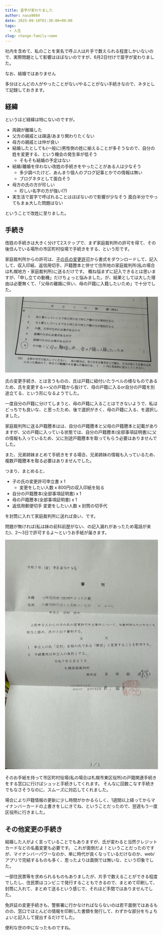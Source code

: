 ```yaml
---
title: 苗字が変わりました
author: nasa9084
date: 2025-09-18T01:30:00+09:00
tags:
  - 人生
slug: change-family-name
---
```


社内を含めて、私のことを実名で呼ぶ人は片手で数えられる程度しかいないので、実際問題として影響はほぼないのですが、6月2日付けで苗字が変わりました。

なお、結婚ではありません

多分ほとんどの人がやったことがない/やることがない手続きなので、ネタとして記録しておきます。

## 経緯

というほど経緯は特にないのですが。

* 両親が離婚した
* 父方の親戚とは疎遠/あまり関わりたくない
* 母方の親戚とは仲が良い
* 結婚したとしても(一般に)男性側の姓に揃えることが多そうなので、自分の姓を変更する、という機会の発生率が低そう
  * そもそも結婚の予定はない
* 結婚/離婚を伴わない改姓の手続きをやったことがある人は少なそう
  * 多少調べたけど、あんまり個人のブログ記事とかでの情報は無い
  * ブログネタとして面白そう
* 母方の氏の方が珍しい
  * 珍しい名字の方が強い(?)
* 実生活で苗字で呼ばれることはほぼないので影響が少なそう
  面白半分でやってもまぁ大した問題はない

ということで改姓に至りました。

## 手続き

改姓の手続きは大きく分けて2ステップで、まず家庭裁判所の許可を得て、その後住んでいる場所の市区町村役場で手続きをする、という形です。

家庭裁判所からの許可は、[子の氏の変更許可](https://www.courts.go.jp/saiban/syurui/syurui_kazi/kazi_06_07/index.html)から書式をダウンロードして、記入して、収入印紙、返信用切手、戸籍謄本と併せて住所地の家庭裁判所(私の場合は札幌地方・家庭裁判所)に送るだけです。
概ね悩まずに記入できるとは思いますが、「申し立ての動機」だけちょっと悩みました。が、結果としては大した理由は必要無くて、「父母の離婚に伴い、母の戸籍に入籍したいため」で十分でした。

![申立の理由記入欄](images/reason.jpg)

氏の変更手続き、とは言うものの、氏は戸籍に紐付いたラベルの様なものであるため、氏を変更する==父の戸籍から抜けて、母の戸籍に入るor自分の戸籍を別途立てる、という形になるようでした。

一度自分の戸籍に分けてしまうと、母の戸籍に入ることはできないようで、私はどっちでも良いな、と思ったため、後で選択がきく、母の戸籍に入る、を選択しました。

家庭裁判所に送る戸籍謄本はは、自分の戸籍謄本と父母の戸籍謄本と記載がありますが、父の戸籍に入っている状態では、自分の戸籍謄本(全部事項証明書)に父の情報も入っているため、父に別途戸籍謄本を取ってもらう必要はありませんでした。

また、兄弟姉妹まとめて手続きをする場合、兄弟姉妹の情報も入っているため、複数戸籍謄本を取る必要はありませんでした。

つまり、まとめると、
* 子の氏の変更許可申立書 x 1
  * 変更をしたい人数 x 800円の収入印紙を貼る
* 自分の戸籍謄本(全部事項証明書) x 1
* 母の戸籍謄本(全部事項証明書) x 1
* 返信用郵便切手 変更をしたい人数 x 封筒の切手代

を封筒に入れて家庭裁判所に送れば良い、です。

問題が無ければ(私は妹の前科前歴がない、の記入漏れがあったため電話が来た)、2〜3日で許可するよ〜というお手紙が届きます。

![許可のお手紙](images/result.jpg)

そのお手紙を持って市区町村役場(私の場合は札幌市東区役所)の戸籍関連手続きをする窓口に行けばシュッと手続きしてくれます。
そんなに回数こなす手続きでもなさそうなのに、スムーズに対応してくれました。

場合により戸籍情報の更新に少し時間がかかるらしく、1週間以上経ってからマイナンバーカードの上書きをしにきてね、ということだったので、翌週もう一度区役所に行きました。

## その他変更の手続き

結婚した人がよく言っていることでもありますが、氏が変わると当然クレジットカードなどの名義変更も必要です。
これが面倒だよ！ということだったのですが、マイナンバーパワーなのか、単に時代が良くなっているだけなのか、web/アプリで完結するものも多く、思ったよりは面倒では無いな、という印象でした。

一部住民票等を求められるものもありましたが、片手で数えることができる程度でしたし、住民票はコンビニで発行することもできるので、まとめて印刷して、封筒に入れて、まとめて送るという感じで、それほど手間ではありませんでした。

免許証の変更手続きも、警察署に行かなければならないのは若干面倒ではあるものの、窓口でほとんどの情報を印刷した書類を発行して、わずかな部分をちょちょいと記入して提出するだけでした。

便利な世の中になったものですね。
